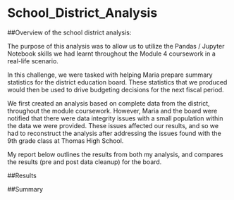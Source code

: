 # School_District_Analysis

##Overview of the school district analysis:
<p>The purpose of this analysis was to allow us to utilize the Pandas / Jupyter Notebook skills we had learnt throughout the Module 4 coursework in a real-life scenario.
  
In this challenge, we were tasked with helping Maria prepare summary statistics for the district education board. These statistics that we produced would then be used to drive budgeting decisions for the next fiscal period.

We first created an analysis based on complete data from the district, throughout the module coursework. However, Maria and the board were notified that there were data integrity issues with a small population within the data we were provided. These issues affected our results, and so we had to reconstruct the analysis after addressing the issues found with the 9th grade class at Thomas High School.
  
My report below outlines the results from both my analysis, and compares the results (pre and post data cleanup) for the board.
</p>

##Results


##Summary
